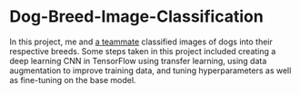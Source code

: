 # Dog-Breed-Image-Classification
In this project, me and [a teammate](https://www.linkedin.com/in/nathan-williams-357a5b61/) classified images of dogs into their respective breeds. Some steps taken in this project included creating a deep learning CNN in TensorFlow using transfer learning, using data augmentation to improve training data, and tuning hyperparameters as well as fine-tuning on the base model.
